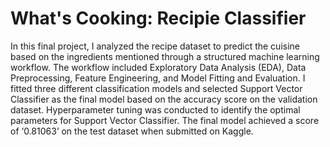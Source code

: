# What's Cooking: Recipie Classifier

In this final project, I  analyzed the recipe dataset to predict the cuisine based on the ingredients mentioned through a structured machine learning workflow. The workflow included Exploratory Data Analysis (EDA), Data Preprocessing, Feature Engineering, and Model Fitting and Evaluation. I fitted three different classification models and selected Support Vector Classifier as the final model based on the accuracy score on the validation dataset. Hyperparameter tuning was conducted to identify the optimal parameters for Support Vector Classifier. The final model achieved a score of  ‘0.81063’ on the test dataset when submitted on Kaggle.
